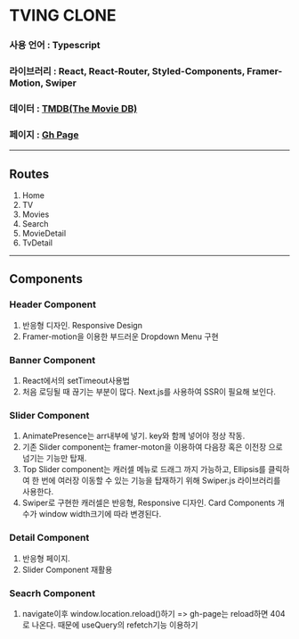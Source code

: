 # TVING CLONE

### 사용 언어 : Typescript

### 라이브러리 : React, React-Router, Styled-Components, Framer-Motion, Swiper

### 데이터 : [TMDB(The Movie DB)](https://www.themoviedb.org/?language=ko)

### 페이지 : [Gh Page](https://lurgi.github.io/TvingClone2306)

---

## Routes

1. Home
2. TV
3. Movies
4. Search
5. MovieDetail
6. TvDetail

---

## Components

### Header Component

1. 반응형 디자인. Responsive Design
2. Framer-motion을 이용한 부드러운 Dropdown Menu 구현

### Banner Component

1. React에서의 setTimeout사용법
2. 처음 로딩될 때 끊기는 부분이 많다. Next.js를 사용하여 SSR이 필요해 보인다.

### Slider Component

1. AnimatePresence는 arr내부에 넣기. key와 함께 넣어야 정상 작동.
2. 기존 Slider component는 framer-moton을 이용하여 다음장 혹은 이전장 으로 넘기는 기능만 탑재.
3. Top Slider component는 캐러셀 메뉴로 드래그 까지 가능하고, Ellipsis를 클릭하여 한 번에 여러장 이동할 수 있는 기능을 탑재하기 위해 Swiper.js 라이브러리를 사용한다.
4. Swiper로 구현한 캐러셀은 반응형, Responsive 디자인. Card Components 개수가 window width크기에 따라 변경된다.

### Detail Component

1. 반응형 페이지.
2. Slider Component 재활용

### Seacrh Component

1. navigate이후 window.location.reload()하기 => gh-page는 reload하면 404로 나온다. 때문에 useQuery의 refetch기능 이용하기
